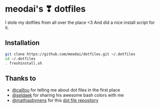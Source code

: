 # meodai's ❣ dotfiles
I stole my dotfiles from all over the place <3 And did a nice install script for it.

## Installation

```bash
git clone https://github.com/meodai/dotfiles.git ~/.dotfiles
cd ~/.dotfiles
. freshinstall.sh
```

## Thanks to
- [@caillou](https://github.com/caillou) for telling me about dot files in the first place
- [@seldaek](https://github.com/seldaek) for sharing his awesome bash colors with me
- [@mathiasbynens](https://github.com/mathiasbynens/) for this [dot file repository](https://github.com/mathiasbynens/dotfiles)
